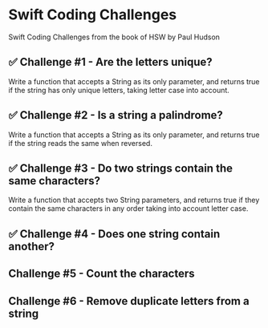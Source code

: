 # Swift Coding Challenges
Swift Coding Challenges from the book of HSW by Paul Hudson

## ✅ Challenge #1 - Are the letters unique? 
Write a function that accepts a String as its only parameter, and returns true if the string has only unique letters, taking letter case into account. 

## ✅ Challenge #2 - Is a string a palindrome? 
Write a function that accepts a String as its only parameter, and returns true if the string reads the same when reversed.

## ✅ Challenge #3 - Do two strings contain the same characters? 
Write a function that accepts two String parameters, and returns true if they contain the same characters in any order taking into account letter case. 

## ✅ Challenge #4 - Does one string contain another?

## Challenge #5 - Count the characters
## Challenge #6 - Remove duplicate letters from a string
